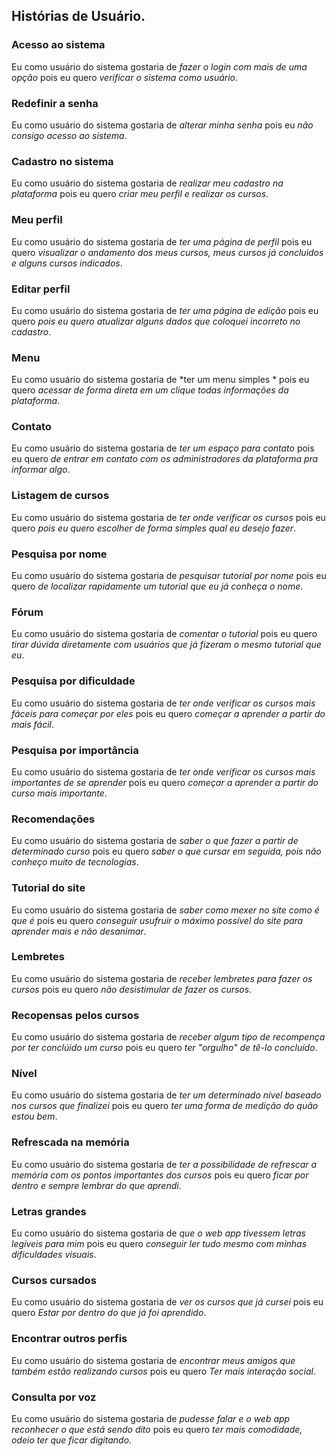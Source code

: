 ## Histórias de Usuário.
### Acesso ao sistema
Eu como usuário do sistema gostaria de *fazer o login com mais de uma opção* pois eu quero *verificar o sistema como usuário*.  
### Redefinir a senha
Eu como usuário do sistema gostaria de *alterar minha senha* pois eu  *não consigo acesso ao sistema*.  
### Cadastro no sistema
Eu como usuário do sistema gostaria de *realizar meu cadastro na plataforma* pois eu quero *criar meu perfil e realizar os cursos*.  
### Meu perfil
Eu como usuário do sistema gostaria de *ter uma página de perfil* pois eu quero *visualizar o andamento dos meus cursos, meus cursos já concluidos e alguns cursos indicados*.  
### Editar perfil
Eu como usuário do sistema gostaria de *ter uma página de edição* pois eu quero *pois eu quero atualizar alguns dados que coloquei incorreto no cadastro*.  
### Menu
Eu como usuário do sistema gostaria de *ter um menu simples * pois eu quero *acessar de forma direta em um clique todas informações da plataforma*.  
### Contato
Eu como usuário do sistema gostaria de *ter um espaço para contato* pois eu quero *de entrar em contato com os administradores da plataforma pra informar algo*.  
### Listagem de cursos
Eu como usuário do sistema gostaria de *ter onde verificar os cursos* pois eu quero *pois eu quero escolher de forma simples qual eu desejo fazer*.  
### Pesquisa por nome
Eu como usuário do sistema gostaria de *pesquisar tutorial por nome* pois eu quero *de localizar rapidamente um tutorial que eu já conheça o nome*.  
### Fórum
Eu como usuário do sistema gostaria de *comentar o tutorial* pois eu quero *tirar dúvida diretamente com usuários que já fizeram o mesmo tutorial que eu*.  
### Pesquisa por dificuldade
Eu como usuário do sistema gostaria de *ter onde verificar os cursos mais fáceis para começar por eles* pois eu quero *começar a aprender a partir do mais fácil*.  
### Pesquisa por importância
Eu como usuário do sistema gostaria de *ter onde verificar os cursos mais importantes de se aprender* pois eu quero *começar a aprender a partir do curso mais importante*.  
### Recomendações
Eu como usuário do sistema gostaria de *saber o que fazer a partir de determinado curso* pois eu quero *saber o que cursar em seguida, pois não conheço muito de tecnologias*.  
### Tutorial do site
Eu como usuário do sistema gostaria de *saber como mexer no site como é que é* pois eu quero *conseguir usufruir o máximo possível do site para aprender mais e não desanimar*.  
### Lembretes
Eu como usuário do sistema gostaria de *receber lembretes para fazer os cursos* pois eu quero *não desistimular de fazer os cursos*.  
### Recopensas pelos cursos
Eu como usuário do sistema gostaria de *receber algum tipo de recompença por ter conclúido um curso* pois eu quero *ter "orgulho" de tê-lo concluído*.  
### Nível
Eu como usuário do sistema gostaria de *ter um determinado nível baseado nos cursos que finalizei* pois eu quero *ter uma forma de medição do quão estou bem*.  
### Refrescada na memória
Eu como usuário do sistema gostaria de *ter a possibilidade de refrescar a memória com os pontos importantes dos cursos* pois eu quero *ficar por dentro e sempre lembrar do que aprendi*.  
### Letras grandes
Eu como usuário do sistema gostaria de *que o web app tivessem letras legíveis para mim* pois eu quero *conseguir ler tudo mesmo com minhas dificuldades visuais*.  
### Cursos cursados
Eu como usuário do sistema gostaria de *ver os cursos que já cursei* pois eu quero *Estar por dentro do que já foi aprendido*.  
### Encontrar outros perfis
Eu como usuário do sistema gostaria de *encontrar meus amigos que também estão realizando cursos* pois eu quero *Ter mais interação social*.  
### Consulta por voz
Eu como usuário do sistema gostaria de *pudesse falar e o web app reconhecer o que está sendo dito* pois eu quero *ter mais comodidade, odeio ter que ficar digitando*.
